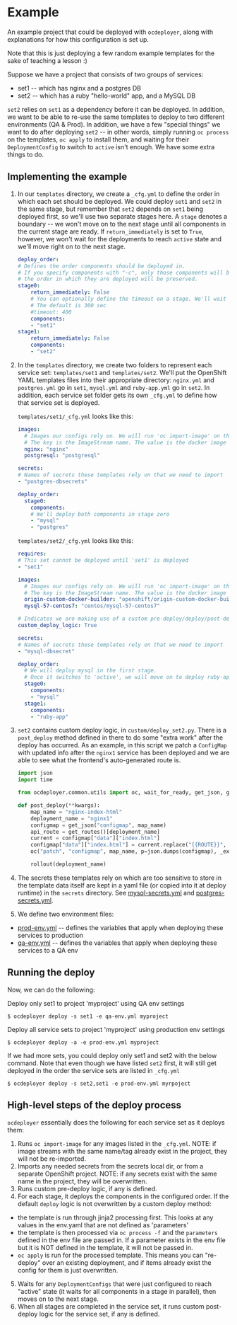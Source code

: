 # Example

An example project that could be deployed with `ocdeployer`, along with explanations for how this configuration is set up.

Note that this is just deploying a few random example templates for the sake of teaching a lesson :)

Suppose we have a project that consists of two groups of services:
* set1 -- which has nginx and a postgres DB
* set2 -- which has a ruby "hello-world" app, and a MySQL DB

`set2` relies on `set1` as a dependency before it can be deployed. In addition, we want to be able to re-use the same templates to
deploy to two different environments (QA & Prod). In addition, we have a few "special things" we want to do after deploying `set2` -- in other words, simply running `oc process` on the templates, `oc apply` to install them, and waiting for their `DeploymentConfig`
to switch to `active` isn't enough. We have some extra things to do.

## Implementing the example

1) In our `templates` directory, we create a `_cfg.yml` to define the order in which each set should be deployed. We could deploy
`set1` and `set2` in the same stage, but remember that `set2` depends on `set1` being deployed first, so we'll use two separate stages here.
A `stage` denotes a boundary -- we won't move on to the next stage until all components in the current stage are ready. If `return_immediately`
is set to `True`, however, we won't wait for the deployments to reach `active` state and we'll move right on to the next stage.

    ```yaml
    deploy_order:
    # Defines the order components should be deployed in.
    # If you specify components with "-c", only those components will be deployed, but
    # the order in which they are deployed will be preserved.
    stage0:
        return_immediately: False
        # You can optionally define the timeout on a stage. We'll wait <timeout> sec for deployments to become active before timing out.
        # The default is 300 sec
        #timeout: 400
        components:
        - "set1"
    stage1:
        return_immediately: False
        components:
        - "set2"
    ```
2) In the `templates` directory, we create two folders to represent each service set: `templates/set1` and `templates/set2`. We'll put the OpenShift YAML templates files into their appropriate directory: `nginx.yml` and `postgres.yml` go in `set1`, `mysql.yml` and `ruby-app.yml` go in `set2`. In addition, each service set folder gets its own `_cfg.yml` to define how that service set is deployed.

    `templates/set1/_cfg.yml` looks like this:

    ```yaml
    images:
      # Images our configs rely on. We will run 'oc import-image' on these.
      # The key is the ImageStream name. The value is the docker image to pull.
      nginx: "nginx"
      postgresql: "postgresql"

    secrets:
    # Names of secrets these templates rely on that we need to import
    - "postgres-dbsecrets"

    deploy_order:
      stage0:
        components:
        # We'll deploy both components in stage zero
        - "mysql"
        - "postgres"
    ```

    `templates/set2/_cfg.yml` looks like this:

    ```yaml
    requires:
    # This set cannot be deployed until 'set1' is deployed
    - "set1"

    images:
      # Images our configs rely on. We will run 'oc import-image' on these.
      # The key is the ImageStream name. The value is the docker image to pull.
      origin-custom-docker-builder: "openshift/origin-custom-docker-builder"
      mysql-57-centos7: "centos/mysql-57-centos7"

    # Indicates we are making use of a custom pre-deploy/deploy/post-deploy script
    custom_deploy_logic: True

    secrets:
    # Names of secrets these templates rely on that we need to import
    - "mysql-dbsecret"

    deploy_order:
      # We will deploy mysql in the first stage.
      # Once it switches to 'active', we will move on to deploy ruby-app
      stage0:
        components:
        - "mysql"
      stage1:
        components:
        - "ruby-app"
    ```

3) `set2` contains custom deploy logic, in `custom/deploy_set2.py`. There is a `post_deploy` method defined in there to do some "extra work" after the deploy has occurred. As an example, in this script we patch a `ConfigMap` with updated info after the `nginx1` service has been deployed and we are able to see what the frontend's auto-generated route is.

    ```python
    import json
    import time

    from ocdeployer.common.utils import oc, wait_for_ready, get_json, get_routes, rollout

    def post_deploy(**kwargs):
        map_name = "nginx-index-html"
        deployment_name = "nginx1"
        configmap = get_json("configmap", map_name)
        api_route = get_routes()[deployment_name]
        current = configmap["data"]["index.html"]
        configmap["data"]["index.html"] = current.replace("{{ROUTE}}", api_route)
        oc("patch", "configmap", map_name, p=json.dumps(configmap), _exit_on_err=False)

        rollout(deployment_name)
    ```

4) The secrets these templates rely on which are too sensitive to store in the template data itself are kept in a yaml file (or copied into it at deploy runtime) in the `secrets` directory.
See [mysql-secrets.yml](secrets/mysql-secrets.yml) and [postgres-secrets.yml](secrets/postgres-secrets.yml).

5) We define two environment files:
* [prod-env.yml](prod-env.yml) -- defines the variables that apply when deploying these services to production
* [qa-env.yml](qa-env.yml) -- defines the variables that apply when deploying these services to a QA env

## Running the deploy

Now, we can do the following:

Deploy only set1 to project 'myproject' using QA env settings

`$ ocdeployer deploy -s set1 -e qa-env.yml myproject`

Deploy all service sets to project 'myproject' using production env settings

`$ ocdeployer deploy -a -e prod-env.yml myproject`

If we had more sets, you could deploy only set1 and set2 with the below command. Note that even though we have listed `set2` first, it will still get deployed in the order the service sets are listed in `_cfg.yml`

`$ ocdeployer deploy -s set2,set1 -e prod-env.yml myrpoject`

## High-level steps of the deploy process

`ocdeployer` essentially does the following for each service set as it deploys them:
1) Runs `oc import-image` for any images listed in the `_cfg.yml`. NOTE: if image streams with the same name/tag already exist in the project, they will not be re-imported.
2) Imports any needed secrets from the secrets local dir, or from a separate OpenShift project. NOTE: if any secrets exist with the same name in the project, they will be overwritten.
3) Runs custom pre-deploy logic, if any is defined.
4) For each stage, it deploys the components in the configured order. If the default `deploy` logic is not overwritten by a custom deploy method:
* the template is run through jinja2 processing first. This looks at any values in the env.yaml that are not defined as 'parameters'
* the template is then processed via `oc process -f` and the `parameters` defined in the env file are passed in. If a parameter exists in the env file but it is NOT defined in the template, it will not be passed in.
* `oc apply` is run for the processed template. This means you can "re-deploy" over an existing deployment, and if items already exist the config for them is just overwritten.
5) Waits for any `DeploymentConfigs` that were just configured to reach "active" state (it waits for all components in a stage in parallel), then moves on to the next stage.
6) When all stages are completed in the service set, it runs custom post-deploy logic for the service set, if any is defined.
